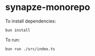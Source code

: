 # synapze-monorepo

To install dependencies:

```bash
bun install
```

To run:

```bash
bun run ./src/index.ts
```
